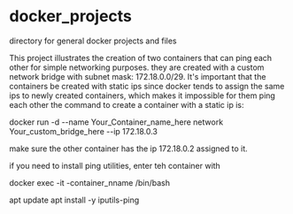 # docker_projects
directory for general docker projects and files

This project illustrates the creation of two containers that can ping each other for simple networking purposes. they are created with a custom network bridge with subnet mask: 172.18.0.0/29.
It's important that the containers be created with static ips since docker tends to assign the same ips to newly created containers, which makes it impossible for them ping each other
the command to create a container with a static ip is:

docker run -d --name Your_Container_name_here network Your_custom_bridge_here --ip 172.18.0.3

make sure the other container has the ip 172.18.0.2 assigned to it.

if you need to install ping utilities, enter teh container with 

docker exec -it -container_nname /bin/bash

apt update
apt install -y iputils-ping
